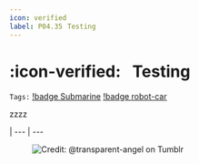 ```yaml
---
icon: verified
label: P04.35⠀Testing
---
```

# :icon-verified:⠀Testing
`Tags:` [!badge Submarine](/projects/P04-submarine.md) [!badge robot-car]()

zzzz

|
--- | ---

<figure>
    <img src="https://64.media.tumblr.com/d103eb823dce2842c673f409f036857b/tumblr_mzx9wrdwFa1snc5kxo1_1280.gifv" alt="Credit: @transparent-angel on Tumblr">
</figure>
